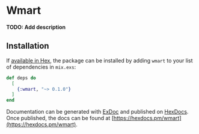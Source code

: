 # Wmart

**TODO: Add description**

## Installation

If [available in Hex](https://hex.pm/docs/publish), the package can be installed
by adding `wmart` to your list of dependencies in `mix.exs`:

```elixir
def deps do
  [
    {:wmart, "~> 0.1.0"}
  ]
end
```

Documentation can be generated with [ExDoc](https://github.com/elixir-lang/ex_doc)
and published on [HexDocs](https://hexdocs.pm). Once published, the docs can
be found at [https://hexdocs.pm/wmart](https://hexdocs.pm/wmart).

